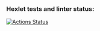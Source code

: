 ### Hexlet tests and linter status:
[![Actions Status](https://github.com/Timo4ey/python-project-50/workflows/hexlet-check/badge.svg)](https://github.com/Timo4ey/python-project-50/actions)